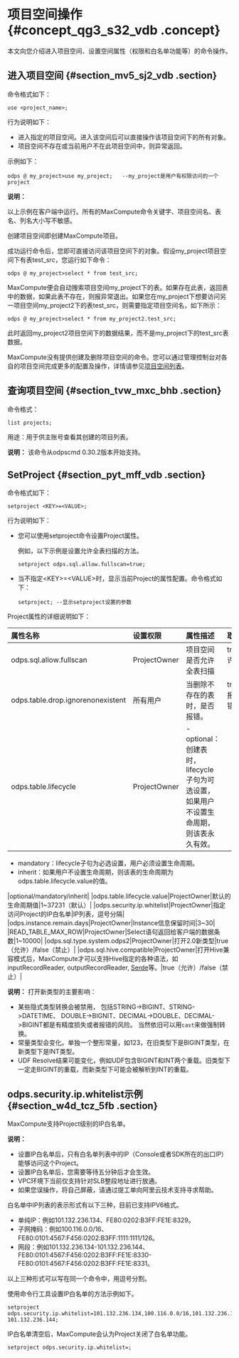 # 项目空间操作 {#concept_qg3_s32_vdb .concept}

本文向您介绍进入项目空间、设置空间属性（权限和白名单功能等）的命令操作。

## 进入项目空间 {#section_mv5_sj2_vdb .section}

命令格式如下：

```
use <project_name>;
```

行为说明如下：

-   进入指定的项目空间。进入该空间后可以直接操作该项目空间下的所有对象。
-   项目空间不存在或当前用户不在此项目空间中，则异常返回。

示例如下：

```
odps @ my_project>use my_project;   --my_project是用户有权限访问的一个project
```

**说明：** 

以上示例在客户端中运行。所有的MaxCompute命令关键字、项目空间名、表名、列名大小写不敏感。

创建项目空间即创建MaxCompute项目。

成功运行命令后，您即可直接访问该项目空间下的对象。假设my\_project项目空间下有表test\_src，您运行如下命令：

```
odps @ my_project>select * from test_src;
```

MaxCompute便会自动搜索项目空间my\_project下的表。如果存在此表，返回表中的数据，如果此表不存在，则报异常退出。如果您在my\_project下想要访问另一项目空间my\_project2下的表test\_src，则需要指定项目空间名，如下所示：

```
odps @ my_project>select * from my_project2.test_src;
```

此时返回my\_project2项目空间下的数据结果，而不是my\_project下的test\_src表数据。

MaxCompute没有提供创建及删除项目空间的命令。您可以通过管理控制台对各自的项目空间完成更多的配置及操作，详情请参见[项目空间列表](../../../../cn.zh-CN/使用指南/管理控制台/工作空间列表.md#)。

## 查询项目空间 {#section_tvw_mxc_bhb .section}

命令格式：

```
list projects;
```

用途：用于供主账号查看其创建的项目列表。

**说明：** 该命令从odpscmd 0.30.2版本开始支持。

## SetProject {#section_pyt_mff_vdb .section}

命令格式如下：

```
setproject <KEY>=<VALUE>;
```

行为说明如下：

-   您可以使用setproject命令设置Project属性。

    例如，以下示例是设置允许全表扫描的方法。

    ```
    setproject odps.sql.allow.fullscan=true;
    ```

-   当不指定<KEY\>=<VALUE\>时，显示当前Project的属性配置。命令格式如下：

    ```
    setproject; --显示setproject设置的参数
    ```


Project属性的详细说明如下：

|属性名称|设置权限|属性描述|取值范围|
|:---|:---|:---|:---|
|odps.sql.allow.fullscan|ProjectOwner|项目空间是否允许全表扫描|true（允许）/false（禁止）|
|odps.table.drop.ignorenonexistent|所有用户|当删除不存在的表时，是否报错。|true（不报错）/false（报错）|
|odps.table.lifecycle|ProjectOwner| -   optional：创建表时，lifecycle子句为可选设置，如果用户不设置生命周期，则该表永久有效。
-   mandatory：lifecycle子句为必选设置，用户必须设置生命周期。
-   inherit：如果用户不设置生命周期，则该表的生命周期为odps.table.lifecycle.value的值。

 |optional/mandatory/inherit|
|odps.table.lifecycle.value|ProjectOwner|默认的生命周期值|1~37231（默认）|
|odps.security.ip.whitelist|ProjectOwner|指定访问Project的IP白名单|IP列表，逗号分隔|
|odps.instance.remain.days|ProjectOwner|Instance信息保留时间|3~30|
|READ\_TABLE\_MAX\_ROW|ProjectOwner|Select语句返回给客户端的数据条数|1~10000|
|odps.sql.type.system.odps2|ProjectOwner|打开2.0新类型|true（允许）/false（禁止）|
|odps.sql.hive.compatible|ProjectOwner|打开Hive兼容模式后，MaxCompute才可以支持Hive指定的各种语法，如inputRecordReader, outputRecordReader, [Serde](cn.zh-CN/用户指南/外部表/外部表概述.md#)等。|true（允许）/false（禁止）|

**说明：** 打开新类型的主要影响：

-   某些隐式类型转换会被禁用， 包括STRING-\>BIGINT、STRING-\>DATETIME、 DOUBLE-\>BIGNIT、DECIMAL-\>DOUBLE、DECIMAL-\>BIGINT都是有精度损失或者报错的风险。 当然依旧可以用`cast`来做强制转换。
-   常量类型会变化。单独一个整形常量，如123，在旧类型下是BIGINT类型，在新类型下是INT类型。
-   UDF Resolve结果可能变化，例如UDF包含BIGINT和INT两个重载。旧类型下一定走BIGINT的重载，而新类型下可能会被解析到INT的重载。

## odps.security.ip.whitelist示例 {#section_w4d_tcz_5fb .section}

MaxCompute支持Project级别的IP白名单。

**说明：** 

-   设置IP白名单后，只有白名单列表中的IP（Console或者SDK所在的出口IP）能够访问这个Project。
-   设置IP白名单后，您需要等待五分钟后才会生效。
-   VPC环境下当前仅支持针对SLB整段地址进行放通。
-   如果您误操作，将自己屏蔽，请通过提工单向阿里云技术支持寻求帮助。

白名单中IP列表的表示形式有以下三种，目前已支持IPV6格式。

-   单纯IP：例如101.132.236.134、FE80:0202:B3FF:FE1E:8329。
-   子网掩码：例如100.116.0.0/16、FE80:0101:4567:F456:0202:B3FF:1111:1111/126。
-   网段：例如101.132.236.134-101.132.236.144、FE80:0101:4567:F456:0202:B3FF:FE1E:8330-FE80:0101:4567:F456:0202:B3FF:FE1E:8331。

以上三种形式可以写在同一个命令中，用逗号分割。

使用命令行工具设置IP白名单的方法示例如下。

```
setproject odps.security.ip.whitelist=101.132.236.134,100.116.0.0/16,101.132.236.134-101.132.236.144;
```

IP白名单清空后，MaxCompute会认为Project关闭了白名单功能。

```
setproject odps.security.ip.whitelist=;
```

